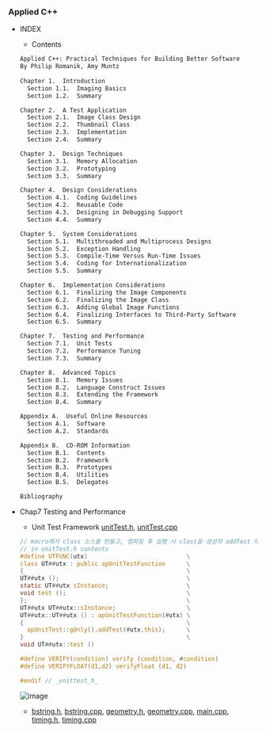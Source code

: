 ### Applied C++
* INDEX
  * Contents 
  ```txt
  Applied C++: Practical Techniques for Building Better Software 
  By Philip Romanik, Amy Muntz 
   
  Chapter 1.  Introduction 
    Section 1.1.  Imaging Basics 
    Section 1.2.  Summary 
  
  Chapter 2.  A Test Application 
    Section 2.1.  Image Class Design 
    Section 2.2.  Thumbnail Class 
    Section 2.3.  Implementation 
    Section 2.4.  Summary 
  
  Chapter 3.  Design Techniques 
    Section 3.1.  Memory Allocation 
    Section 3.2.  Prototyping 
    Section 3.3.  Summary 
  
  Chapter 4.  Design Considerations 
    Section 4.1.  Coding Guidelines 
    Section 4.2.  Reusable Code 
    Section 4.3.  Designing in Debugging Support 
    Section 4.4.  Summary 
  
  Chapter 5.  System Considerations 
    Section 5.1.  Multithreaded and Multiprocess Designs 
    Section 5.2.  Exception Handling 
    Section 5.3.  Compile-Time Versus Run-Time Issues 
    Section 5.4.  Coding for Internationalization 
    Section 5.5.  Summary 
  
  Chapter 6.  Implementation Considerations 
    Section 6.1.  Finalizing the Image Components 
    Section 6.2.  Finalizing the Image Class 
    Section 6.3.  Adding Global Image Functions 
    Section 6.4.  Finalizing Interfaces to Third-Party Software 
    Section 6.5.  Summary 
  
  Chapter 7.  Testing and Performance 
    Section 7.1.  Unit Tests 
    Section 7.2.  Performance Tuning 
    Section 7.3.  Summary 
  
  Chapter 8.  Advanced Topics 
    Section 8.1.  Memory Issues 
    Section 8.2.  Language Construct Issues 
    Section 8.3.  Extending the Framework 
    Section 8.4.  Summary 
  
  Appendix A.  Useful Online Resources 
    Section A.1.  Software 
    Section A.2.  Standards 
  
  Appendix B.  CD-ROM Information 
    Section B.1.  Contents 
    Section B.2.  Framework 
    Section B.3.  Prototypes 
    Section B.4.  Utilities 
    Section B.5.  Delegates 
  
  Bibliography 
  ```
* Chap7  Testing and Performance
  * Unit Test Framework [unitTest.h](https://github.com/csbyun-data/CPP-Pro/blob/main/chap06/Applied_Cpp/Chap07/unitTest.h), [unitTest.cpp](https://github.com/csbyun-data/CPP-Pro/blob/main/chap06/Applied_Cpp/Chap07/unitTest.cpp)  
  ```c
  // macro에서 class 소스를 만들고, 컴파일 후 실행 시 class을 생성자 addTest 매소드를 실행함
  // in unitTest.h contents
  #define UTFUNC(utx)                            \
  class UT##utx : public apUnitTestFunction      \
  {                                              \
  UT##utx ();                                    \
  static UT##utx sInstance;                      \
  void test ();                                  \
  };                                             \
  UT##utx UT##utx::sInstance;                    \
  UT##utx::UT##utx () : apUnitTestFunction(#utx) \
  {                                              \
    apUnitTest::gOnly().addTest(#utx,this);      \
  }                                              \
  void UT##utx::test ()
  
  #define VERIFY(condition) verify (condition, #condition)
  #define VERIFYFLOAT(d1,d2) verifyFloat (d1, d2)
  
  #endif // _unittest_h_
  ```
  ![image](https://github.com/user-attachments/assets/1c8537b1-c0db-4fef-90ba-c137b36c45e2)

  * [bstring.h](), [bstring.cpp](), [geometry.h](), [geometry.cpp](), [main.cpp](), [timing.h](), [timing.cpp]()
  
  

